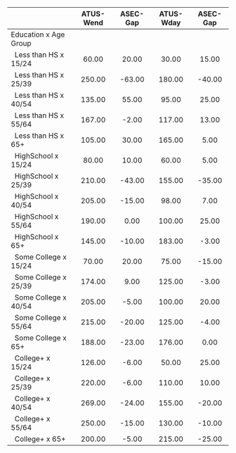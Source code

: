 
|                      |    ATUS-Wend |     ASEC-Gap |    ATUS-Wday |     ASEC-Gap |
| -------------------- | :----------: | :----------: | :----------: | :----------: |
| Education x Age Group |              |              |              |              |
| &nbsp;&nbsp;Less than HS x 15/24 |        60.00 |        20.00 |        30.00 |        15.00 |
| &nbsp;&nbsp;Less than HS x 25/39 |       250.00 |       -63.00 |       180.00 |       -40.00 |
| &nbsp;&nbsp;Less than HS x 40/54 |       135.00 |        55.00 |        95.00 |        25.00 |
| &nbsp;&nbsp;Less than HS x 55/64 |       167.00 |        -2.00 |       117.00 |        13.00 |
| &nbsp;&nbsp;Less than HS x 65+ |       105.00 |        30.00 |       165.00 |         5.00 |
| &nbsp;&nbsp;HighSchool x 15/24 |        80.00 |        10.00 |        60.00 |         5.00 |
| &nbsp;&nbsp;HighSchool x 25/39 |       210.00 |       -43.00 |       155.00 |       -35.00 |
| &nbsp;&nbsp;HighSchool x 40/54 |       205.00 |       -15.00 |        98.00 |         7.00 |
| &nbsp;&nbsp;HighSchool x 55/64 |       190.00 |         0.00 |       100.00 |        25.00 |
| &nbsp;&nbsp;HighSchool x 65+ |       145.00 |       -10.00 |       183.00 |        -3.00 |
| &nbsp;&nbsp;Some College x 15/24 |        70.00 |        20.00 |        75.00 |       -15.00 |
| &nbsp;&nbsp;Some College x 25/39 |       174.00 |         9.00 |       125.00 |        -3.00 |
| &nbsp;&nbsp;Some College x 40/54 |       205.00 |        -5.00 |       100.00 |        20.00 |
| &nbsp;&nbsp;Some College x 55/64 |       215.00 |       -20.00 |       125.00 |        -4.00 |
| &nbsp;&nbsp;Some College x 65+ |       188.00 |       -23.00 |       176.00 |         0.00 |
| &nbsp;&nbsp;College+ x 15/24 |       126.00 |        -6.00 |        50.00 |        25.00 |
| &nbsp;&nbsp;College+ x 25/39 |       220.00 |        -6.00 |       110.00 |        10.00 |
| &nbsp;&nbsp;College+ x 40/54 |       269.00 |       -24.00 |       155.00 |       -20.00 |
| &nbsp;&nbsp;College+ x 55/64 |       250.00 |       -15.00 |       130.00 |       -10.00 |
| &nbsp;&nbsp;College+ x 65+ |       200.00 |        -5.00 |       215.00 |       -25.00 |

